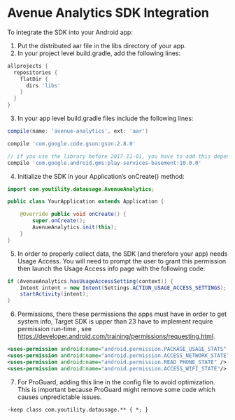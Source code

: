 # Avenue Analytics SDK Integration

To integrate the SDK into your Android app:

1. Put the distributed aar file in the libs directory of your app. 
2. In your project level build.gradle, add the following lines:
 
```groovy
allprojects {
  repositories {
    flatDir {
      dirs 'libs'
    }
  }
}
```

3.  In your app level build.gradle files include the following lines:
```groovy
compile(name: 'avenue-analytics', ext: 'aar')

compile 'com.google.code.gson:gson:2.8.0'

// if you use the library before 2017-11-01, you have to add this dependency, too.
compile 'com.google.android.gms:play-services-basement:10.0.0'
```



4. Initialize the SDK in your Application’s onCreate() method:
```java
import com.youtility.datausage.AvenueAnalytics;

public class YourApplication extends Application {

    @Override public void onCreate() {
        super.onCreate();
        AvenueAnalytics.init(this);
    }
}
```

5. In order to properly collect data, the SDK (and therefore your app) needs Usage Access. You will need to prompt the user to grant this permission then launch the Usage Access info page with the following code:

```java
if (AvenueAnalytics.hasUsageAccessSetting(context)) {
    Intent intent = new Intent(Settings.ACTION_USAGE_ACCESS_SETTINGS);
    startActivity(intent);
}
```

6. Permissions, there these permissions the apps must have in order to get system info, Target SDK is upper than 23 have to implement require permission run-time , see https://developer.android.com/training/permissions/requesting.html. 
``` xml
<uses-permission android:name="android.permission.PACKAGE_USAGE_STATS" />
<uses-permission android:name="android.permission.ACCESS_NETWORK_STATE" />
<uses-permission android:name="android.permission.READ_PHONE_STATE" />
<uses-permission android:name="android.permission.ACCESS_WIFI_STATE"/>
```

7. For ProGuard, adding this line in the config file to avoid optimization. This is important because ProGuard might remove some code which causes unpredictable issues.
```
-keep class com.youtility.datausage.** { *; }
```
